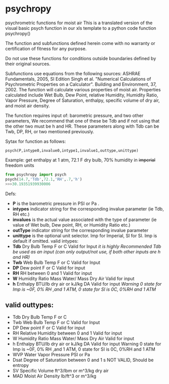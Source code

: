 # psychropy
psychrometric functions for moist air
This is a translated version of the visual basic psych function in our xls template to a python code function psychropy()

The function and subfunctions defined herein come with no warranty or certification of fitness for any purpose.

Do not use these functions for conditions outside boundaries defined by their original sources.  

Subfunctions use equations from the following sources: ASHRAE Fundamentals, 2005, SI Edition Singh et al. "Numerical Calculations of Psychrometric Properties on a Calculator". Building and Environment, 37, 2002. The function will calculate various properties of moist air. Properties calculated include Wet Bulb, Dew Point, relative Humidity, Humidity Ratio, Vapor Pressure, Degree of Saturation, enthalpy, specific volume of dry air, and moist air density.

The function requires input of: barometric pressure, and two other parameters, We recommend that one of these be Tdb and if not using that the other two must be h and HR.  These parameters along with Tdb can be Twb, DP, RH, or two mentioned previously.  

Sytax for function as follows:  

    psych(P,intype0,invalue0,intype1,invalue1,outtype,unittype)  
 
 Example:
 get enthalpy at 1 atm, 72.1 F dry bulb, 70% humidity in ~~imperial~~ freedom units
```python
from psychropy import psych
psych(14.7,'Tdb',72.1,'RH',.7,'h')
>>>30.19351939930006
```
 
 Defs:  
 

 - **P** is the barometric pressure in PSI or Pa . 
 - **intypes** indicator string for the corresponding invalue parameter (ie Tdb, RH etc.)
 - **invalues** is the actual value associated with the type of parameter (ie value of Wet bulb, Dew point, RH, or Humidity Ratio etc.)
 - **outType** indicator string for the corresponding invalue parameter 
- **unittype** is the optional unit selector.  Imp for Imperial, SI for SI.
Imp is    default if omitted.    valid intypes:
- **Tdb** Dry Bulb Temp F or C Valid for Input *it is highly    Recommended Tdb be used    as an input (can only output/not use, if both other inputs are h and    HR)*  
- **Twb**    Web Bulb Temp            F or C        Valid for Input    
- **DP**     Dew point                F or C                   Valid for    input     
- **RH**     RH                       between 0 and 1             Valid for input     
- **W**      Humidity Ratio           Mass Water/ Mass    Dry    Air     Valid for input     
- **h**      Enthalpy                    BTU/lb dry    air or kJ/kg DA   Valid for input *Warning 0 state    for Imp is ~0F,    0% RH ,and  1 ATM, 0 state for SI is 0C, 0%RH and    1 ATM*

## valid outtypes:

 - Tdb    Dry Bulb Temp            F or C
 - Twb    Web Bulb Temp            F or C                       Valid for Input 
 - DP     Dew point                F or C                       Valid for input 
 - RH     Relative Humidity        between 0 and 1              Valid for input 
 - W      Humidity Ratio           Mass Water/ Mass Dry Air     Valid for input 
 - h      Enthalpy                 BTU/lb dry air or kJ/kg DA   Valid for input Warning 0 state for Imp is ~0F, 0% RH ,and  1 ATM, 0 state for SI is 0C, 0%RH and 1 ATM 
 - WVP    Water Vapor Pressure     PSI or Pa 
 - Dsat   Degree of Saturation     between 0 and 1 s      NOT VALID, Should be entropy 
 - SV     Specific Volume          ft^3/lbm or m^3/kg dry air 
 - MAD    Moist Air Density        lb/ft^3 or m^3/kg  
